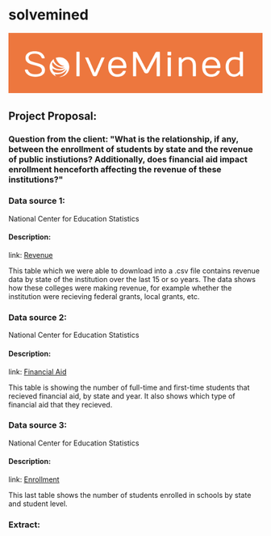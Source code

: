 # solvemined

![alt text](https://github.com/brevinowens/solvemined/blob/main/Resources/solvemined.png?raw=true)

## Project Proposal:

### Question from the client: "What is the relationship, if any, between the enrollment of students by state and the revenue of public instiutions? Additionally, does financial aid impact enrollment henceforth affecting the revenue of these institutions?" 

### Data source 1:
National Center for Education Statistics
#### Description:
link: [Revenue](https://nces.ed.gov/ipeds/TrendGenerator/app/build-table/6/13?rid=6&ridv=1%7C2%7C4%7C5%7C6%7C8%7C9%7C10%7C11%7C12%7C13%7C15%7C16%7C17%7C18%7C19%7C20%7C21%7C22%7C23%7C24%7C25%7C26%7C27%7C28%7C29%7C30%7C31%7C32%7C33%7C34%7C35%7C36%7C37%7C38%7C39%7C40%7C41%7C42%7C44%7C45%7C46%7C47%7C48%7C49%7C50%7C51%7C53%7C54%7C55%7C56&cid=25)

This table which we were able to download into a .csv file contains revenue data by state of the institution over the last 15 or so years. The data shows how these colleges were making revenue, for example whether the institution were recieving federal grants, local grants, etc. 

### Data source 2:
National Center for Education Statistics
#### Description:
link: [Financial Aid](https://nces.ed.gov/ipeds/TrendGenerator/app/build-table/8/25?rid=6&ridv=1%7C2%7C4%7C5%7C6%7C8%7C9%7C10%7C11%7C12%7C13%7C15%7C16%7C17%7C18%7C19%7C20%7C21%7C22%7C23%7C24%7C25%7C26%7C27%7C28%7C29%7C30%7C31%7C32%7C33%7C34%7C35%7C36%7C37%7C38%7C39%7C40%7C41%7C42%7C44%7C45%7C46%7C47%7C48%7C49%7C50%7C51%7C53%7C54%7C55%7C56&cid=46)

This table is showing the number of full-time and first-time students that recieved financial aid, by state and year. It also shows which type of financial aid that they recieved.

### Data source 3:
National Center for Education Statistics

#### Description: 
link: [Enrollment](https://nces.ed.gov/ipeds/TrendGenerator/app/build-table/2/2?rid=6&ridv=1%7C2%7C4%7C5%7C6%7C8%7C9%7C10%7C11%7C12%7C13%7C15%7C16%7C17%7C18%7C19%7C20%7C21%7C22%7C23%7C24%7C25%7C26%7C27%7C28%7C29%7C30%7C31%7C32%7C33%7C34%7C35%7C36%7C37%7C38%7C39%7C40%7C41%7C42%7C44%7C45%7C46%7C47%7C48%7C49%7C50%7C51%7C53%7C54%7C55%7C56&cid=9)

This last table shows the number of students enrolled in schools by state and student level.

### Extract: